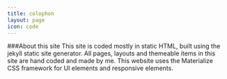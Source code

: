 ```yaml
---
title: colophon
layout: page
icon: code
---
```


###About this site
This site is coded mostly in static HTML, built using the jekyll static site generator.
All pages, layouts and themeable items in this site are hand coded and made by me.
This website uses the Materialize CSS framework for UI elements and responsive elements.
